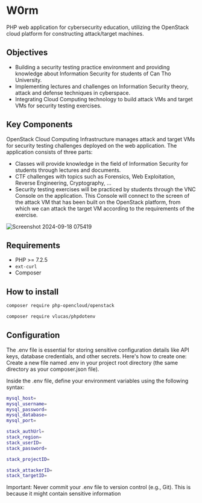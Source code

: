 # W0rm

PHP web application for cybersecurity education, utilizing the OpenStack cloud platform for constructing attack/target machines.

## Objectives

* Building a security testing practice environment and providing knowledge about Information Security for students of Can Tho University.
* Implementing lectures and challenges on Information Security theory, attack and defense techniques in cyberspace.
* Integrating Cloud Computing technology to build attack VMs and target VMs for security testing exercises.

## Key Components

OpenStack Cloud Computing Infrastructure manages attack and target VMs for security testing challenges deployed on the web application.
The application consists of three parts:
* Classes will provide knowledge in the field of Information Security for students through lectures and documents.
* CTF challenges with topics such as Forensics, Web Exploitation, Reverse Engineering, Cryptography, ...
* Security testing exercises will be practiced by students through the VNC Console on the application. This Console will connect to the screen of the attack VM that has been built on the OpenStack platform, from which we can attack the target VM according to the requirements of the exercise.

![Screenshot 2024-09-18 075419](https://github.com/user-attachments/assets/42b89075-a3cc-4f23-86ee-46a475260d4d)

## Requirements

* PHP >= 7.2.5
* `ext-curl`
* Composer

## How to install

```bash
composer require php-opencloud/openstack
```
```bash
composer require vlucas/phpdotenv
```

## Configuration

The .env file is essential for storing sensitive configuration details like API keys, database credentials, and other secrets. Here's how to create one:
Create a new file named .env in your project root directory (the same directory as your composer.json file).

Inside the .env file, define your environment variables using the following syntax:
```bash
mysql_host=
mysql_username=
mysql_password=
mysql_database=
mysql_port=

stack_authUrl=
stack_region=
stack_userID=
stack_password=

stack_projectID=

stack_attackerID=
stack_targetID=
```
Important:  Never commit your .env file to version control (e.g., Git). This is because it might contain sensitive information


